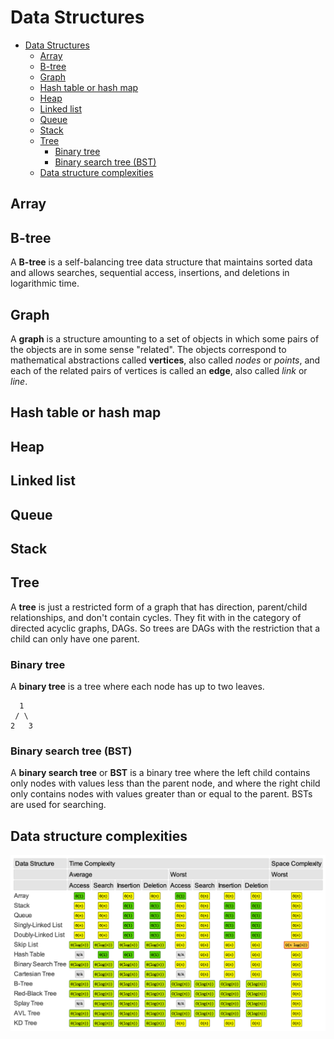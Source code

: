 # Data Structures

- [Data Structures](#data-structures)
  - [Array](#array)
  - [B-tree](#b-tree)
  - [Graph](#graph)
  - [Hash table or hash map](#hash-table-or-hash-map)
  - [Heap](#heap)
  - [Linked list](#linked-list)
  - [Queue](#queue)
  - [Stack](#stack)
  - [Tree](#tree)
    - [Binary tree](#binary-tree)
    - [Binary search tree (BST)](#binary-search-tree-bst)
  - [Data structure complexities](#data-structure-complexities)

## Array

## B-tree

A **B-tree** is a self-balancing tree data structure that maintains sorted data and allows searches, sequential access, insertions, and deletions in logarithmic time.

## Graph

 A **graph** is a structure amounting to a set of objects in which some pairs of the objects are in some sense "related". The objects correspond to mathematical abstractions called **vertices**, also called *nodes* or *points*, and each of the related pairs of vertices is called an **edge**, also called *link* or *line*.

## Hash table or hash map

## Heap

## Linked list

## Queue

## Stack

## Tree

A **tree** is just a restricted form of a graph that has direction, parent/child relationships, and don't contain cycles. They fit with in the category of directed acyclic graphs, DAGs. So trees are DAGs with the restriction that a child can only have one parent.

### Binary tree

A **binary tree** is a tree where each node has up to two leaves.

```text
  1
 / \
2   3
```

### Binary search tree (BST)

A **binary search tree** or **BST** is a binary tree where the left child contains only nodes with values less than the parent node, and where the right child only contains nodes with values greater than or equal to the parent. BSTs are used for searching.

## Data structure complexities

<img src="data%20structure%20complexities.png" width="850px">
